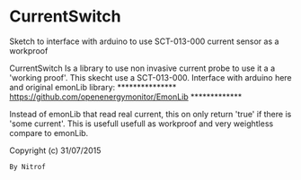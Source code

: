 # CurrentSwitch
Sketch to interface with arduino to use SCT-013-000 current sensor as a workproof


CurrentSwitch Is a library to use non invasive current probe to use it a a 'working proof'. 
This skecht use a SCT-013-000. Interface with arduino here and original emonLib library:
 ***************  https://github.com/openenergymonitor/EmonLib  *************

Instead of emonLib that read real current, this on only return 'true' if there is 'some current'. 
This is usefull usefull as workproof and very weightless compare to emonLib.

  Copyright (c) 31/07/2015

    By Nitrof
